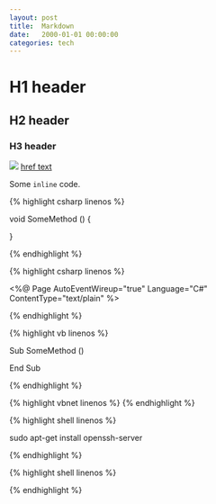 ```yaml
---
layout: post
title:  Markdown
date:   2000-01-01 00:00:00
categories: tech
---
```


H1 header
=========

H2 header
---------

### H3 header

![](/path/image.jpg)
[href text](/path/to/page.html)

Some ```inline``` code.

{% highlight csharp linenos %}

void SomeMethod ()
{

}

{% endhighlight %}

{% highlight csharp linenos %}

<%@ Page AutoEventWireup="true" Language="C#" ContentType="text/plain" %>

<script runat="server">

  void Page_Load(object sender, EventArgs e)
  {
    this.Response.Write("Hello World!");
  }

</script>

{% endhighlight %}

{% highlight vb linenos %}

Sub SomeMethod ()

End Sub

{% endhighlight %}

{% highlight vbnet linenos %}
{% endhighlight %}

{% highlight shell linenos %}

sudo apt-get install openssh-server

{% endhighlight %}

{% highlight shell linenos %}

{% endhighlight %}

